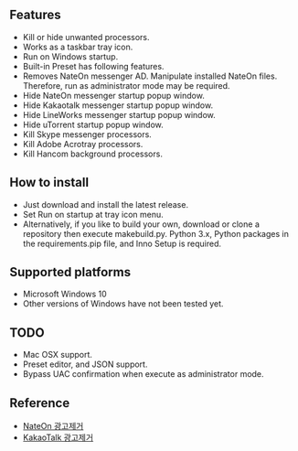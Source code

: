 ## Features

* Kill or hide unwanted processors.
* Works as a taskbar tray icon.
* Run on Windows startup.
* Built-in Preset has following features.
* Removes NateOn messenger AD. Manipulate installed NateOn files. Therefore, run as administrator mode may be required.
* Hide NateOn messenger startup popup window.
* Hide Kakaotalk messenger startup popup window.
* Hide LineWorks messenger startup popup window.
* Hide uTorrent startup popup window.
* Kill Skype messenger processors.
* Kill Adobe Acrotray processors.
* Kill Hancom background processors.

## How to install

* Just download and install the latest release.
* Set Run on startup at tray icon menu.
* Alternatively, if you like to build your own, download or clone a repository then execute makebuild.py. Python 3.x, Python packages in the requirements.pip file, and Inno Setup is required.

## Supported platforms

* Microsoft Windows 10
* Other versions of Windows have not been tested yet.

## TODO

* Mac OSX support.
* Preset editor, and JSON support.
* Bypass UAC confirmation when execute as administrator mode.

## Reference

* [NateOn 광고제거](https://github.com/fm3647/nateon-no-ad)
* [KakaoTalk 광고제거](https://github.com/horyu1234/KakaoTalkNoAdv/releases)
